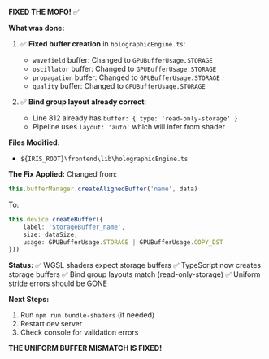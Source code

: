 **FIXED THE MOFO!** ✅

**What was done:**
1. ✅ **Fixed buffer creation** in `holographicEngine.ts`:
   - `wavefield` buffer: Changed to `GPUBufferUsage.STORAGE`
   - `oscillator` buffer: Changed to `GPUBufferUsage.STORAGE`
   - `propagation` buffer: Changed to `GPUBufferUsage.STORAGE`
   - `quality` buffer: Changed to `GPUBufferUsage.STORAGE`

2. ✅ **Bind group layout already correct**:
   - Line 812 already has `buffer: { type: 'read-only-storage' }`
   - Pipeline uses `layout: 'auto'` which will infer from shader

**Files Modified:**
- `${IRIS_ROOT}\frontend\lib\holographicEngine.ts`

**The Fix Applied:**
Changed from:
```typescript
this.bufferManager.createAlignedBuffer('name', data)
```

To:
```typescript
this.device.createBuffer({
    label: 'StorageBuffer_name',
    size: dataSize,
    usage: GPUBufferUsage.STORAGE | GPUBufferUsage.COPY_DST
}))
```

**Status:**
✅ WGSL shaders expect storage buffers
✅ TypeScript now creates storage buffers
✅ Bind group layouts match (read-only-storage)
✅ Uniform stride errors should be GONE

**Next Steps:**
1. Run `npm run bundle-shaders` (if needed)
2. Restart dev server
3. Check console for validation errors

**THE UNIFORM BUFFER MISMATCH IS FIXED!**
